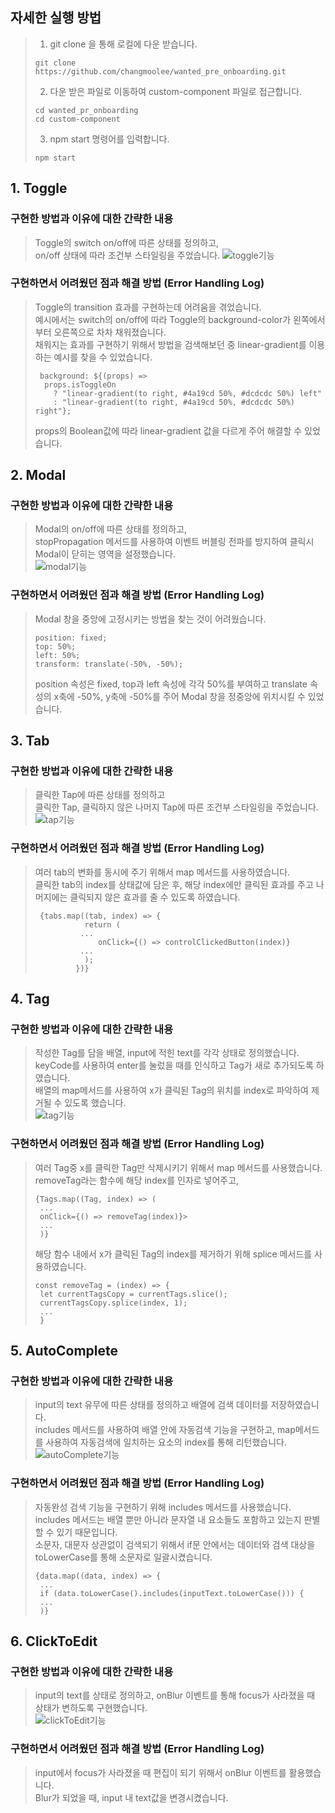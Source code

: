 ## 자세한 실행 방법
> 1. git clone 을 통해 로컬에 다운 받습니다.
> <pre><code>git clone https://github.com/changmoolee/wanted_pre_onboarding.git</code></pre>
> 2. 다운 받은 파일로 이동하여 custom-component 파일로 접근합니다.
> <pre><code>cd wanted_pr_onboarding
> cd custom-component</code></pre>
> 3. npm start 명령어를 입력합니다.
> <pre><code>npm start</code></pre>
    
## 1. Toggle
### 구현한 방법과 이유에 대한 간략한 내용
> Toggle의 switch on/off에 따른 상태를 정의하고, <br> on/off 상태에 따라 조건부 스타일링을 주었습니다.
> ![toggle기능](https://user-images.githubusercontent.com/84559872/152782161-deb8100e-5f41-4fc5-b91e-368e0ed09bf6.gif)

### 구현하면서 어려웠던 점과 해결 방법 (Error Handling Log)
> Toggle의 transition 효과를 구현하는데 어려움을 겪었습니다. <br>
> 예시에서는 switch의 on/off에 따라 Toggle의 background-color가 왼쪽에서부터 오른쪽으로 차차 채워졌습니다. <br>
> 채워지는 효과를 구현하기 위해서 방법을 검색해보던 중 linear-gradient를 이용하는 예시를 찾을 수 있었습니다. 
><pre><code> background: ${(props) =>
>   props.isToggleOn
>     ? "linear-gradient(to right, #4a19cd 50%, #dcdcdc 50%) left"
>     : "linear-gradient(to right, #4a19cd 50%, #dcdcdc 50%) right"};</code></pre>
> props의 Boolean값에 따라 linear-gradient 값을 다르게 주어 해결할 수 있었습니다.

## 2. Modal
### 구현한 방법과 이유에 대한 간략한 내용
> Modal의 on/off에 따른 상태를 정의하고, <br> stopPropagation 메서드를 사용하여 이벤트 버블링 전파를 방지하여 클릭시 Modal이 닫히는 영역을 설정했습니다.<br>
> ![modal기능](https://user-images.githubusercontent.com/84559872/152782220-c09132ed-7086-45bc-8dff-f869d47ba174.gif)<br>

### 구현하면서 어려웠던 점과 해결 방법 (Error Handling Log)
> Modal 창을 중앙에 고정시키는 방법을 찾는 것이 어려웠습니다.
><pre><code>position: fixed;
> top: 50%;
> left: 50%;
> transform: translate(-50%, -50%); </code></pre>
> position 속성은 fixed, top과 left 속성에 각각 50%를 부여하고 translate 속성의 x축에 -50%, y축에 -50%를 주어 Modal 창을 정중앙에 위치시킬 수 있었습니다.
## 3. Tab
### 구현한 방법과 이유에 대한 간략한 내용
> 클릭한 Tap에 따른 상태를 정의하고 <br> 클릭한 Tap, 클릭하지 않은 나머지 Tap에 따른 조건부 스타일링을 주었습니다.<br>
> ![tap기능](https://user-images.githubusercontent.com/84559872/152782240-0f55dbf5-c1a2-4d9d-ad99-dcc674bf13d0.gif)<br>
### 구현하면서 어려웠던 점과 해결 방법 (Error Handling Log)
> 여러 tab의 변화를 동시에 주기 위해서 map 메서드를 사용하였습니다. <br>
> 클릭한 tab의 index를 상태값에 담은 후, 해당 index에만 클릭된 효과를 주고 나머지에는 클릭되지 않은 효과를 줄 수 있도록 하였습니다.
><pre><code> {tabs.map((tab, index) => {
>            return (
>           ...
>               onClick={() => controlClickedButton(index)}
>           ...
>            );
>          })}
> </code></pre>

## 4. Tag
### 구현한 방법과 이유에 대한 간략한 내용
> 작성한 Tag를 담을 배열, input에 적힌 text를 각각 상태로 정의했습니다. <br>
> keyCode를 사용하여 enter를 눌렀을 때를 인식하고 Tag가 새로 추가되도록 하였습니다. <br>
> 배열의 map메서드를 사용하여 x가 클릭된 Tag의 위치를 index로 파악하여 제거될 수 있도록 했습니다.<br>
> ![tag기능](https://user-images.githubusercontent.com/84559872/152782279-1b88d6d9-328a-40e1-8acd-9945ffd5a54a.gif)<br>
### 구현하면서 어려웠던 점과 해결 방법 (Error Handling Log)
> 여러 Tag중 x를 클릭한 Tag만 삭제시키기 위해서 map 메서드를 사용했습니다. <br>
> removeTag라는 함수에 해당 index를 인자로 넣어주고,
> <pre><code>{Tags.map((Tag, index) => (
>  ...            
>  onClick={() => removeTag(index)}>
>  ...               
>  )}
> </code></pre>
> 해당 함수 내에서 x가 클릭된 Tag의 index를 제거하기 위해 splice 메서드를 사용하였습니다.
> <pre><code>const removeTag = (index) => {
>  let currentTagsCopy = currentTags.slice();
>  currentTagsCopy.splice(index, 1);
>  ...
>  }
> </code></pre>
## 5. AutoComplete
### 구현한 방법과 이유에 대한 간략한 내용
> input의 text 유무에 따른 상태를 정의하고 배열에 검색 데이터를 저장하였습니다. <br>
> includes 메서드를 사용하여 배열 안에 자동검색 기능을 구현하고, map메서드를 사용하여 자동검색에 일치하는 요소의 index를 통해 리턴했습니다. <br>
> ![autoComplete기능](https://user-images.githubusercontent.com/84559872/152782298-2b842a60-e4fe-4554-a93d-cf1960bfe687.gif)<br>
### 구현하면서 어려웠던 점과 해결 방법 (Error Handling Log)
> 자동완성 검색 기능을 구현하기 위해 includes 메서드를 사용했습니다. <br>
> includes 메서드는 배열 뿐만 아니라 문자열 내 요소들도 포함하고 있는지 판별할 수 있기 때문입니다.<br>
> 소문자, 대문자 상관없이 검색되기 위해서 if문 안에서는 데이터와 검색 대상을 toLowerCase를 통해 소문자로 일괄시켰습니다.
> <pre><code>{data.map((data, index) => {
>  ...            
>  if (data.toLowerCase().includes(inputText.toLowerCase())) {
>  ...               
>  )}
> </code></pre>
## 6. ClickToEdit
### 구현한 방법과 이유에 대한 간략한 내용
> input의 text를 상태로 정의하고, onBlur 이벤트를 통해 focus가 사라졌을 때 상태가 변하도록 구현했습니다. <br>
> ![clickToEdit기능](https://user-images.githubusercontent.com/84559872/153115008-2d2da676-f7e6-4e7a-9458-e948dca7238b.gif) <br>
### 구현하면서 어려웠던 점과 해결 방법 (Error Handling Log)
> input에서 focus가 사라졌을 때 편집이 되기 위해서 onBlur 이벤트를 활용했습니다. <br>
> Blur가 되었을 때, input 내 text값을 변경시켰습니다. <br>


